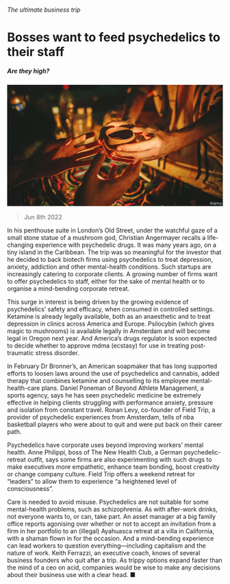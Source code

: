 ###### The ultimate business trip

# Bosses want to feed psychedelics to their staff 

##### Are they high? 

![image](images/20220611_WBP001.jpg) 

> Jun 8th 2022 

In his penthouse suite in London’s Old Street, under the watchful gaze of a small stone statue of a mushroom god, Christian Angermayer recalls a life-changing experience with psychedelic drugs. It was many years ago, on a tiny island in the Caribbean. The trip was so meaningful for the investor that he decided to back biotech firms using psychedelics to treat depression, anxiety, addiction and other mental-health conditions. Such startups are increasingly catering to corporate clients. A growing number of firms want to offer psychedelics to staff, either for the sake of mental health or to organise a mind-bending corporate retreat. 

This surge in interest is being driven by the growing evidence of psychedelics’ safety and efficacy, when consumed in controlled settings. Ketamine is already legally available, both as an anaesthetic and to treat depression in clinics across America and Europe. Psilocybin (which gives magic to mushrooms) is available legally in Amsterdam and will become legal in Oregon next year. And America’s drugs regulator is soon expected to decide whether to approve mdma (ecstasy) for use in treating post-traumatic stress disorder.

In February Dr Bronner’s, an American soapmaker that has long supported efforts to loosen laws around the use of psychedelics and cannabis, added therapy that combines ketamine and counselling to its employee mental-health-care plans. Daniel Poneman of Beyond Athlete Management, a sports agency, says he has seen psychedelic medicine be extremely effective in helping clients struggling with performance anxiety, pressure and isolation from constant travel. Ronan Levy, co-founder of Field Trip, a provider of psychedelic experiences from Amsterdam, tells of nba basketball players who were about to quit and were put back on their career path. 

Psychedelics have corporate uses beyond improving workers’ mental health. Anne Philippi, boss of The New Health Club, a German psychedelic-retreat outfit, says some firms are also experimenting with such drugs to make executives more empathetic, enhance team bonding, boost creativity or change company culture. Field Trip offers a weekend retreat for “leaders” to allow them to experience “a heightened level of consciousness”.

Care is needed to avoid misuse. Psychedelics are not suitable for some mental-health problems, such as schizophrenia. As with after-work drinks, not everyone wants to, or can, take part. An asset manager at a big family office reports agonising over whether or not to accept an invitation from a firm in her portfolio to an (illegal) Ayahuasca retreat at a villa in California, with a shaman flown in for the occasion. And a mind-bending experience can lead workers to question everything—including capitalism and the nature of work. Keith Ferrazzi, an executive coach, knows of several business founders who quit after a trip. As trippy options expand faster than the mind of a ceo on acid, companies would be wise to make any decisions about their business use with a clear head. ■



